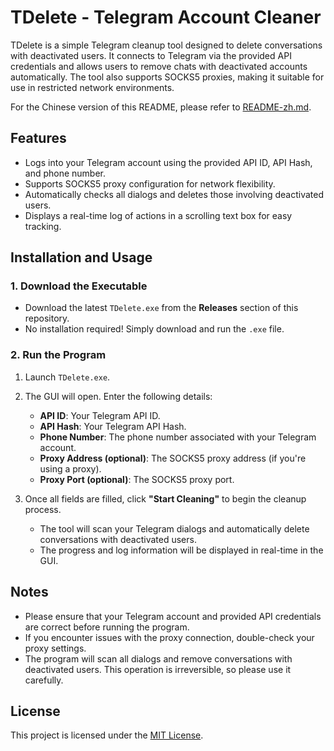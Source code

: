 # TDelete - Telegram Account Cleaner

TDelete is a simple Telegram cleanup tool designed to delete conversations with deactivated users. It connects to Telegram via the provided API credentials and allows users to remove chats with deactivated accounts automatically. The tool also supports SOCKS5 proxies, making it suitable for use in restricted network environments.

For the Chinese version of this README, please refer to [README-zh.md](README-zh.md).

## Features
- Logs into your Telegram account using the provided API ID, API Hash, and phone number.
- Supports SOCKS5 proxy configuration for network flexibility.
- Automatically checks all dialogs and deletes those involving deactivated users.
- Displays a real-time log of actions in a scrolling text box for easy tracking.

## Installation and Usage

### 1. Download the Executable

- Download the latest `TDelete.exe` from the **Releases** section of this repository.
- No installation required! Simply download and run the `.exe` file.

### 2. Run the Program

1. Launch `TDelete.exe`.
2. The GUI will open. Enter the following details:
   - **API ID**: Your Telegram API ID.
   - **API Hash**: Your Telegram API Hash.
   - **Phone Number**: The phone number associated with your Telegram account.
   - **Proxy Address (optional)**: The SOCKS5 proxy address (if you're using a proxy).
   - **Proxy Port (optional)**: The SOCKS5 proxy port.

3. Once all fields are filled, click **"Start Cleaning"** to begin the cleanup process.
   - The tool will scan your Telegram dialogs and automatically delete conversations with deactivated users.
   - The progress and log information will be displayed in real-time in the GUI.

## Notes

- Please ensure that your Telegram account and provided API credentials are correct before running the program.
- If you encounter issues with the proxy connection, double-check your proxy settings.
- The program will scan all dialogs and remove conversations with deactivated users. This operation is irreversible, so please use it carefully.

## License

This project is licensed under the [MIT License](LICENSE).
